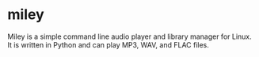 # miley
Miley is a simple command line audio player and library manager for Linux. It is written in Python and can play MP3, WAV, and FLAC files.
